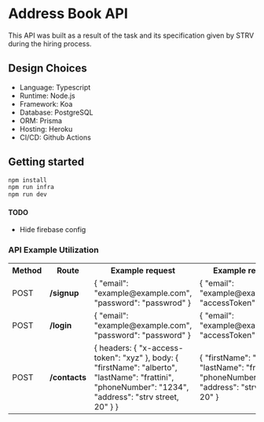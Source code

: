# Address Book API

This API was built as a result of the task and its specification given by STRV during the hiring process.

## Design Choices

- Language: Typescript
- Runtime: Node.js
- Framework: Koa
- Database: PostgreSQL
- ORM: Prisma
- Hosting: Heroku
- CI/CD: Github Actions

## Getting started

```sh
npm install
npm run infra
npm run dev
```

#### TODO
- Hide firebase config

### API Example Utilization

<table>
  <tr>
  <th><b>Method</b></th>
  <th><b>Route</b></th>
  <th><b>Example request</b></th> 
  <th><b>Example response</b></th>
  </tr>  
  <tr>
    <td>POST</td>
    <td><b>/signup</b></td>
    <td>
    {
        "email": "example@example.com",
        "password": "passwrod"
    }
    </td>
    <td>
    {
        "email": "example@example.com",
        "accessToken": "xyz"
    }
    </td>  
  </tr>
    <tr>
    <td>POST</td>
    <td><b>/login</b></td>
    <td>
    {
    "email": "example@example.com",
    "password": "password"
    }
    </td>
    <td>
    {
        "email": "example@example.com",
        "accessToken": "xyz"
    }
    </td>  
  </tr>
<tr>
    <td>POST</td>
    <td><b>/contacts</b></td>
    <td>
    {
        headers: {
            "x-access-token": "xyz"
        },
        body: {
             "firstName": "alberto",
            "lastName": "frattini",
            "phoneNumber": "1234",
            "address": "strv street, 20"
        }
    }
    </td>
    <td>
    {
        "firstName": "alberto",
        "lastName": "frattini",
        "phoneNumber": "1234",
        "address": "strv street, 20"
    }
    </td>  
  </tr>    
</table>
